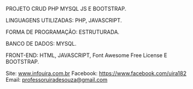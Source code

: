 PROJETO CRUD PHP MYSQL JS E BOOTSTRAP.

LINGUAGENS UTILIZADAS: PHP, JAVASCRIPT.

FORMA DE PROGRAMAÇÃO: ESTRUTURADA.

BANCO DE DADOS: MYSQL.

FRONT-END: HTML, JAVASCRIPT, Font Awesome Free License E BOOTSTRAP.

Site: www.infouira.com.br
Facebook: https://www.facebook.com/uira182
Email: professoruiradesouza@gmail.com